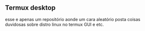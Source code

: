 ## Termux desktop
esse e apenas um repositório aonde um cara aleatório posta coisas duvidosas sobre distro linux no termux GUI e etc.
